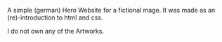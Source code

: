 A simple (german) Hero Website for a fictional mage. It was made as an (re)-introduction to html and css. 

I do not own any of the Artworks.
